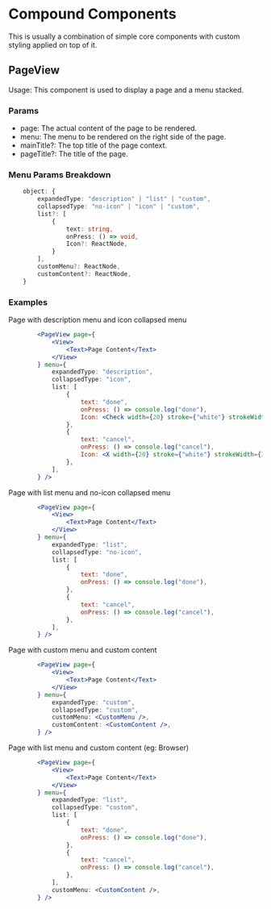 # Compound Components

This is usually a combination of simple core components with custom styling applied on top of it. 

## PageView

Usage: This component is used to display a page and a menu stacked.

### Params

- page: The actual content of the page to be rendered.
- menu: The menu to be rendered on the right side of the page.
- mainTitle?: The top title of the page context.
- pageTitle?: The title of the page.

### Menu Params Breakdown

```typescript
    object: {
        expandedType: "description" | "list" | "custom",
        collapsedType: "no-icon" | "icon" | "custom",
        list?: [
            {
                text: string,
                onPress: () => void,
                Icon?: ReactNode,
            }
        ],
        customMenu?: ReactNode,
        customContent?: ReactNode,
    }
```

### Examples

Page with description menu and icon collapsed menu

```jsx
        <PageView page={
            <View>
                <Text>Page Content</Text>
            </View>
        } menu={
            expandedType: "description",
            collapsedType: "icon",
            list: [
                {
                    text: "done",
                    onPress: () => console.log("done"),
                    Icon: <Check width={20} stroke={"white"} strokeWidth={3} />,
                },
                {
                    text: "cancel",
                    onPress: () => console.log("cancel"),
                    Icon: <X width={20} stroke={"white"} strokeWidth={3} />,
                },
            ],
        } />
```

Page with list menu and no-icon collapsed menu 

```jsx
        <PageView page={
            <View>
                <Text>Page Content</Text>
            </View>
        } menu={
            expandedType: "list",
            collapsedType: "no-icon",
            list: [
                {
                    text: "done",
                    onPress: () => console.log("done"),
                },
                {
                    text: "cancel",
                    onPress: () => console.log("cancel"),
                },
            ],
        } />
```

Page with custom menu and custom content

```jsx
        <PageView page={
            <View>
                <Text>Page Content</Text>
            </View>
        } menu={
            expandedType: "custom",
            collapsedType: "custom",
            customMenu: <CustomMenu />,
            customContent: <CustomContent />,
        } />
```

Page with list menu and custom content (eg: Browser)

```jsx
        <PageView page={
            <View>
                <Text>Page Content</Text>
            </View>
        } menu={
            expandedType: "list",
            collapsedType: "custom",
            list: [
                {
                    text: "done",
                    onPress: () => console.log("done"),
                },
                {
                    text: "cancel",
                    onPress: () => console.log("cancel"),
                },
            ],
            customMenu: <CustomContent />,
        } />
```
